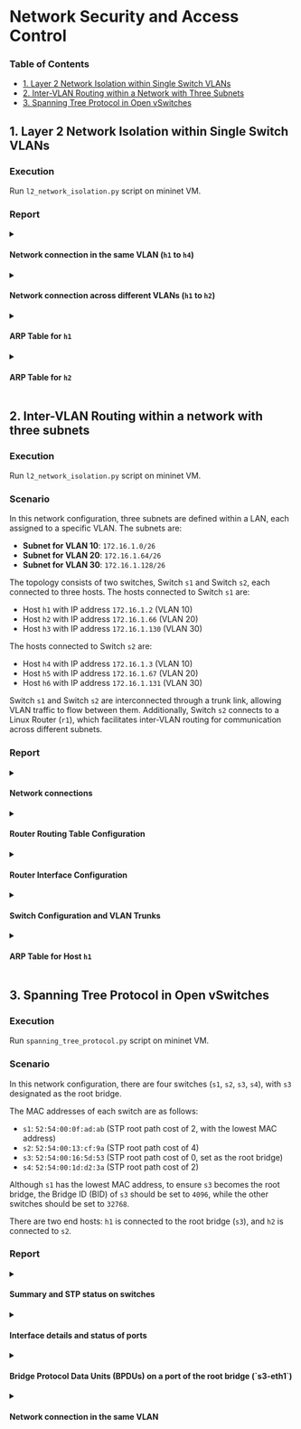 # Network Security and Access Control

### Table of Contents

- [1. Layer 2 Network Isolation within Single Switch VLANs](#1-layer-2-network-isolation-within-single-switch-vlans)
- [2. Inter-VLAN Routing within a Network with Three Subnets](#2-inter-vlan-routing-within-a-network-with-three-subnets)
- [3. Spanning Tree Protocol in Open vSwitches](#3-spanning-tree-protocol-in-open-vswitches)

## 1. Layer 2 Network Isolation within Single Switch VLANs 

### Execution 
Run `l2_network_isolation.py` script on mininet VM. 

### Report

<details>
<summary><h4>Network connection in the same VLAN (<code>h1</code> to <code>h4</code>)</h4></summary>

```bash
mininet> h1 ping -c 3 h4
PING 172.16.1.3 (172.16.1.3) 56(84) bytes of data.
64 bytes from 172.16.1.3: icmp_seq=1 ttl=64 time=0.188 ms
64 bytes from 172.16.1.3: icmp_seq=2 ttl=64 time=0.035 ms
64 bytes from 172.16.1.3: icmp_seq=3 ttl=64 time=0.039 ms
```

</details> 

<details>
<summary><h4>Network connection across different VLANs (<code>h1</code> to <code>h2</code>)</h4></summary>

```bash
mininet> h1 ping -c 3 h2
connect: Network is unreachable
```

</details> 

<details>
<summary><h4>ARP Table for <code>h1</code></h4></summary>

```bash
mininet> h1 arp -a
? (172.16.1.3) at 12:7d:cf:b1:12:9b [ether] on h1-eth0.10
```

</details> 

<details>
<summary><h4>ARP Table for <code>h2</code></h4></summary>

 ```bash
mininet> h2 arp -a
```
> Gives no output, which confirms that h2 has not resolved any ARP entries.

</details> 

## 2. Inter-VLAN Routing within a network with three subnets  

### Execution 
Run `l2_network_isolation.py` script on mininet VM. 

### Scenario

In this network configuration, three subnets are defined within a LAN, each assigned to a specific VLAN. The subnets are:

- **Subnet for VLAN 10**: `172.16.1.0/26`
- **Subnet for VLAN 20**: `172.16.1.64/26`
- **Subnet for VLAN 30**: `172.16.1.128/26`

The topology consists of two switches, Switch `s1` and Switch `s2`, each connected to three hosts. The hosts connected to Switch `s1` are:

- Host `h1` with IP address `172.16.1.2` (VLAN 10)
- Host `h2` with IP address `172.16.1.66` (VLAN 20)
- Host `h3` with IP address `172.16.1.130` (VLAN 30)

The hosts connected to Switch `s2` are:

- Host `h4` with IP address `172.16.1.3` (VLAN 10)
- Host `h5` with IP address `172.16.1.67` (VLAN 20)
- Host `h6` with IP address `172.16.1.131` (VLAN 30)

Switch `s1` and Switch `s2` are interconnected through a trunk link, allowing VLAN traffic to flow between them. Additionally, Switch `s2` connects to a Linux Router (`r1`), which facilitates inter-VLAN routing for communication across different subnets.

### Report 

<details>
<summary><h4>Network connections </h4></summary>

```bash
mininet> pingall
*** Ping: testing ping reachability
h1 -> h2 h3 h4 h5 h6 X
h2 -> h1 h3 h4 h5 h6 X
h3 -> h1 h2 h4 h5 h6 X
h4 -> h1 h2 h3 h5 h6 X
h5 -> h1 h2 h3 h4 h6 X
h6 -> h1 h2 h3 h4 h5 X
r1 -> h1 h2 h3 h4 h5 h6
*** Results: 14% dropped (36/42 received)
```
> The hostname resolution failure for the router node from end hosts is expected. We can optionally edit the `/etc/hosts` file for each end host.

</details> 

<details>
<summary><h4>Router Routing Table Configuration</h4></summary>

```bash
mininet> r1 route -n
Kernel IP routing table
Destination     Gateway         Genmask         Flags Metric Ref    Use Iface
172.16.1.0      0.0.0.0         255.255.255.192 U     0      0        0 r1-eth0.10
172.16.1.64     0.0.0.0         255.255.255.192 U     0      0        0 r1-eth0.20
172.16.1.128    0.0.0.0         255.255.255.192 U     0      0        0 r1-eth0.30
```

</details> 

<details>
<summary><h4>Router Interface Configuration </h4></summary>

```bash
mininet> r1 ifconfig
lo        Link encap:Local Loopback
          inet addr:127.0.0.1  Mask:255.0.0.0
          UP LOOPBACK RUNNING  MTU:65536  Metric:1
          RX packets:0 errors:0 dropped:0 overruns:0 frame:0
          TX packets:0 errors:0 dropped:0 overruns:0 carrier:0
          collisions:0 txqueuelen:1
          RX bytes:0 (0.0 B)  TX bytes:0 (0.0 B)

r1-eth0   Link encap:Ethernet  HWaddr fe:01:0b:3a:da:9b
          UP BROADCAST RUNNING MULTICAST  MTU:1500  Metric:1
          RX packets:219 errors:0 dropped:0 overruns:0 frame:0
          TX packets:215 errors:0 dropped:0 overruns:0 carrier:0
          collisions:0 txqueuelen:1000
          RX bytes:20210 (20.2 KB)  TX bytes:19614 (19.6 KB)

r1-eth0.10 Link encap:Ethernet  HWaddr fe:01:0b:3a:da:9b
          inet addr:172.16.1.1  Bcast:172.16.1.63  Mask:255.255.255.192
          UP BROADCAST RUNNING MULTICAST  MTU:1500  Metric:1
          RX packets:74 errors:0 dropped:0 overruns:0 frame:0
          TX packets:72 errors:0 dropped:0 overruns:0 carrier:0
          collisions:0 txqueuelen:1000
          RX bytes:5488 (5.4 KB)  TX bytes:6552 (6.5 KB)

r1-eth0.20 Link encap:Ethernet  HWaddr fe:01:0b:3a:da:9b
          inet addr:172.16.1.65  Bcast:172.16.1.127  Mask:255.255.255.192
          UP BROADCAST RUNNING MULTICAST  MTU:1500  Metric:1
          RX packets:73 errors:0 dropped:0 overruns:0 frame:0
          TX packets:72 errors:0 dropped:0 overruns:0 carrier:0
          collisions:0 txqueuelen:1000
          RX bytes:5404 (5.4 KB)  TX bytes:6552 (6.5 KB)

r1-eth0.30 Link encap:Ethernet  HWaddr fe:01:0b:3a:da:9b
          inet addr:172.16.1.129  Bcast:172.16.1.191  Mask:255.255.255.192
          UP BROADCAST RUNNING MULTICAST  MTU:1500  Metric:1
          RX packets:72 errors:0 dropped:0 overruns:0 frame:0
          TX packets:71 errors:0 dropped:0 overruns:0 carrier:0
          collisions:0 txqueuelen:1000
          RX bytes:5376 (5.3 KB)  TX bytes:6510 (6.5 KB)
```

</details> 

<details>
<summary><h4>Switch Configuration and VLAN Trunks </h4></summary>

```bash
mininet> s1 ovs-vsctl show
063b1597-ee6f-47f2-b09f-cf8e06c009e0
    Bridge "s1"
        Controller "tcp:127.0.0.1:6653"
            is_connected: true
        fail_mode: secure
        Port "s1"
            Interface "s1"
                type: internal
        Port "s1-eth3"
            Interface "s1-eth3"
        Port "s1-eth4"
            trunks: [10, 20, 30]
            Interface "s1-eth4"
        Port "s1-eth1"
            Interface "s1-eth1"
        Port "s1-eth2"
            Interface "s1-eth2"
    Bridge "s2"
        Controller "tcp:127.0.0.1:6653"
            is_connected: true
        fail_mode: secure
        Port "s2-eth1"
            Interface "s2-eth1"
        Port "s2-eth3"
            Interface "s2-eth3"
        Port "s2-eth4"
            trunks: [10, 20, 30]
            Interface "s2-eth4"
        Port "s2-eth2"
            Interface "s2-eth2"
        Port "s2"
            Interface "s2"
                type: internal
        Port "s2-eth5"
            Interface "s2-eth5"
    ovs_version: "2.5.9"
```
  
</details> 

<details>
<summary><h4> ARP Table for Host <code>h1</code></h4></summary>

```bash
mininet> h1 arp -a
? (172.16.1.1) at fe:01:0b:3a:da:9b [ether] on h1-eth0.10
? (172.16.1.3) at 22:e6:49:31:ac:af [ether] on h1-eth0.10
```

</details> 

## 3. Spanning Tree Protocol in Open vSwitches 

### Execution 
Run `spanning_tree_protocol.py` script on mininet VM. 

### Scenario 

In this network configuration, there are four switches (`s1`, `s2`, `s3`, `s4`), with `s3` designated as the root bridge.

The MAC addresses of each switch are as follows:

- `s1`: `52:54:00:0f:ad:ab` (STP root path cost of 2, with the lowest MAC address)
- `s2`: `52:54:00:13:cf:9a` (STP root path cost of 4)
- `s3`: `52:54:00:16:5d:53` (STP root path cost of 0, set as the root bridge)
- `s4`: `52:54:00:1d:d2:3a` (STP root path cost of 2)

Although `s1` has the lowest MAC address, to ensure `s3` becomes the root bridge, the Bridge ID (BID) of `s3` should be set to `4096`, while the other switches should be set to `32768`.

There are two end hosts: `h1` is connected to the root bridge (`s3`), and `h2` is connected to `s2`.

### Report 

<details><summary><h4> Summary and STP status on switches </h4></summary>

```bash
mininet> s1 ovs-vsctl list Bridge 
_uuid               : 2261433c-8058-477f-a18f-64413d1afb69
auto_attach         : []
controller          : [9f7a463e-f655-4101-8f6f-a13991237e1d]
...
name                : "s2"
netflow             : []
other_config        : {datapath-id="0000000000000002", disable-in-band="true", dp-desc="s2", hwaddr="52:54:00:13:cf:9a", stp-priority="32768"}
ports               : [6d46c147-8a76-499d-ae29-9ff6438d3d6a, 7c9e802d-7c8d-4a03-ae21-fa83985b3ff8, e809a256-4dc2-4a1b-ae51-5d03f6bc60ec, f53f452f-2a6e-4863-bfbd-b4be50c8ae87]
protocols           : []
rstp_enable         : false
rstp_status         : {}
sflow               : []
status              : {stp_bridge_id="8000.52540013cf9a", stp_designated_root="1000.525400165d53", stp_root_path_cost="4"}
stp_enable          : true

_uuid               : b3fcc945-9120-4b04-9c72-721a5dd42cab
auto_attach         : []
controller          : [796d35e9-2148-470e-a397-e7953c8a7a91]
...
name                : "s1"
netflow             : []
other_config        : {datapath-id="0000000000000001", disable-in-band="true", dp-desc="s1", hwaddr="52:54:00:0f:ad:ab", stp-priority="32768"}
ports               : [37bfad50-c221-4ad0-9522-dccaf5b0c78e, 5538fe9e-6dcd-4db5-8335-a24fdeaf7018, ab580c08-a36c-4f0e-b914-56987490d9f4, d0cdbc07-a430-4985-b7f6-280f373bb0bf]
protocols           : []
rstp_enable         : false
rstp_status         : {}
sflow               : []
status              : {stp_bridge_id="8000.5254000fadab", stp_designated_root="1000.525400165d53", stp_root_path_cost="2"}
stp_enable          : true

_uuid               : 46f3752a-6ec7-41ad-b053-3190f9efd109
auto_attach         : []
controller          : [f0fe5228-a9f0-4778-ba23-980f58999e4d]
...
name                : "s3"
netflow             : []
other_config        : {datapath-id="0000000000000003", disable-in-band="true", dp-desc="s3", hwaddr="52:54:00:16:5d:53", stp-priority="4096"}
ports               : [7b1905c7-d412-4d24-b30e-7a6bb33106f8, 8553a44b-7c8c-41dc-8433-a8a32d0e1b13, c2eeb12b-cb95-4615-9beb-1febee3c335e, cb7c66ec-fb03-4805-9fe4-0317d3972ac7]
protocols           : []
rstp_enable         : false
rstp_status         : {}
sflow               : []
status              : {stp_bridge_id="1000.525400165d53", stp_designated_root="1000.525400165d53", stp_root_path_cost="0"}
stp_enable          : true

_uuid               : 335684e7-7921-41ef-b649-35a731e3291a
auto_attach         : []
controller          : [616ba894-a583-484a-bb0b-691115b91877]
...
name                : "s4"
netflow             : []
other_config        : {datapath-id="0000000000000004", disable-in-band="true", dp-desc="s4", hwaddr="52:54:00:1d:d2:3a", stp-priority="32768"}
ports               : [1c8b9954-7cb7-432d-a797-97c0961a42bb, 224ff46f-4d00-4bfa-940b-400a9d8570fd, aa496a4b-f53f-4731-9d97-e8269b759d3c, ff3f8e29-5fb3-48f9-aa71-4b5bceaf49a4]
protocols           : []
rstp_enable         : false
rstp_status         : {}
sflow               : []
status              : {stp_bridge_id="8000.5254001dd23a", stp_designated_root="1000.525400165d53", stp_root_path_cost="2"}
stp_enable          : true

```
> The root bridge `s3` has the lowest `stp_root_path_cost` of zero and the `stp_bridge_id` matches the `stp_designated_root` (`1000.525400165d53`). Additionally, `s3`'s `stp_priority` is set to `1000`, which is lower than the default `8000` priority of the other switches, further confirming that `s3` is the root bridge.

</details>

<details><summary><h4>Interface details and status of ports</h4></summary>

```bash
mininet> s1 ovs-vsctl list Interface 

_uuid               : 96e35133-7105-467e-8b0f-4225b410abd5
admin_state         : up
bfd                 : {}
bfd_status          : {}
cfm_fault           : []
cfm_fault_status    : []
cfm_flap_count      : []
cfm_health          : []
cfm_mpid            : []
cfm_remote_mpids    : []
cfm_remote_opstate  : []
duplex              : full
error               : []
external_ids        : {}
ifindex             : 655
ingress_policing_burst: 0
ingress_policing_rate: 0
lacp_current        : []
link_resets         : 0
link_speed          : 10000000000    [1] 
link_state          : up
lldp                : {}
mac                 : []
mac_in_use          : "02:09:f1:3e:48:e3"
mtu                 : 1500
name                : "s3-eth2"
ofport              : 2
ofport_request      : 2
options             : {}
other_config        : {}
statistics          : {collisions=0, rx_bytes=73, rx_crc_err=0, rx_dropped=0, rx_errors=0, rx_frame_err=0, rx_over_err=0, rx_packets=2, tx_bytes=1290, tx_dropped=0, tx_errors=0, tx_packets=25}
status              : {driver_name=veth, driver_version="1.0", firmware_version=""}
type                : ""
```
> [1] The `link_state` indicates the current status of the interface; in the context of STP (Spanning Tree Protocol), this value helps determine if the interface is active (up) or blocked, reflecting its convergence state.

</details>

<details><summary><h4> Bridge Protocol Data Units (BPDUs) on a port of the root bridge (`s3-eth1`) </h4></summary>

```bash
mininet> s1 tcpdump -i s3-eth1 -n
tcpdump: verbose output suppressed, use -v or -vv for full protocol decode
listening on s3-eth1, link-type EN10MB (Ethernet), capture size 262144 bytes
01:54:23.304472 STP 802.1d, Config, Flags [none], bridge-id 8000.52:54:00:0f:ad:ab.8002, length 35  [1]
01:54:23.304527 STP 802.1d, Config, Flags [none], bridge-id 1000.52:54:00:16:5d:53.8001, length 35  [2] 
01:54:23.805076 STP 802.1d, Config, Flags [none], bridge-id 1000.52:54:00:16:5d:53.8001, length 35
01:54:25.307852 STP 802.1d, Config, Flags [none], bridge-id 1000.52:54:00:16:5d:53.8001, length 35
01:54:27.313642 STP 802.1d, Config, Flags [none], bridge-id 1000.52:54:00:16:5d:53.8001, length 35
...
```
> [1] Advertisement from `s1` as a root bridge candidate. 
>
> [2] BPDU from the selected root bridge (`s3`), which has the lowest bridge ID (priority 1000).

</details>

<details>
<summary><h4>Network connection in the same VLAN</h4></summary>

```bash
mininet> pingall
*** Ping: testing ping reachability
h1 -> h2
h2 -> h1
*** Results: 0% dropped (2/2 received)
```
> The test may not show results due to the time required for STP convergence before forwarding traffic. Wait for the STP convergence and test again if failed. 

</details> 
